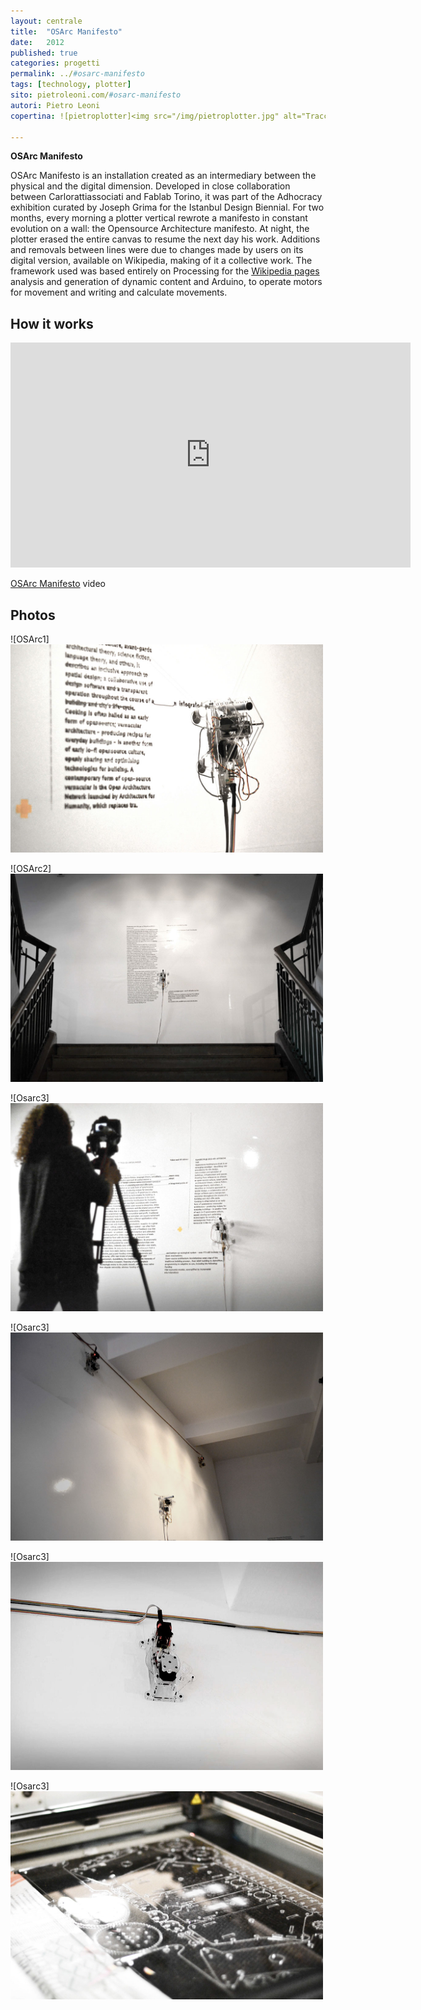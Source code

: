 ```yaml
---
layout: centrale
title:  "OSArc Manifesto"
date:   2012
published: true
categories: progetti
permalink: ../#osarc-manifesto
tags: [technology, plotter]
sito: pietroleoni.com/#osarc-manifesto
autori: Pietro Leoni
copertina: ![pietroplotter]<img src="/img/pietroplotter.jpg" alt="Tracco" width="500" height="333">

---
```

**OSArc Manifesto**

OSArc Manifesto is an installation created as an intermediary between the physical and the digital dimension.
Developed in close collaboration between Carlorattiassociati and Fablab Torino, it was part of the Adhocracy exhibition curated by Joseph Grima for the Istanbul Design Biennial.
For two months, every morning a plotter vertical rewrote a manifesto in constant evolution on a wall: the Opensource Architecture manifesto.
At night, the plotter erased the entire canvas to resume the next day his work.
Additions and removals between lines were due to changes made ​​by users on its digital version, available on Wikipedia, making of it a collective work.
The framework used was based entirely on Processing for the [Wikipedia pages](https://en.wikipedia.org/wiki/Open-source_architecture) analysis and generation of dynamic content and Arduino, to operate motors for movement and writing and calculate movements.

## How it works
<iframe src="https://vimeo.com/52995677" width="640" height="360" frameborder="0" webkitallowfullscreen mozallowfullscreen allowfullscreen></iframe>
<p><a href="https://vimeo.com/52995677">OSArc Manifesto</a> video


## Photos

![OSArc1]<img src="/img/5.jpg" alt="Tracco" width="500" height="333">


![OSArc2]<img src="/img/7.jpg" alt="Tracco" width="500" height="333">


![Osarc3]<img src="/img/4.jpg" alt="Tracco" width="500" height="333">


![Osarc3]<img src="/img/DSC_0500-copy.jpg" alt="Tracco" width="500" height="333">

![Osarc3]<img src="/img/8.jpg" alt="Tracco" width="500" height="333">


![Osarc3]<img src="/img/2.jpg" alt="Tracco" width="500" height="333">
